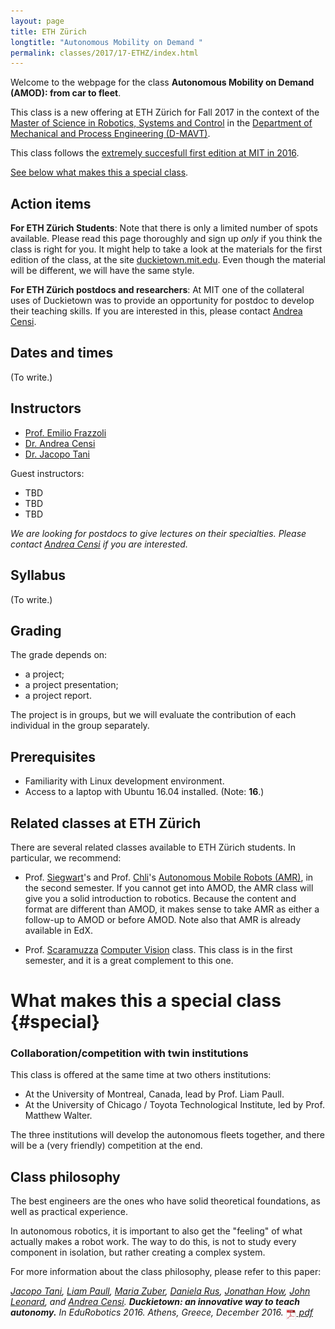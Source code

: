 ```yaml
---
layout: page
title: ETH Zürich
longtitle: "Autonomous Mobility on Demand "
permalink: classes/2017/17-ETHZ/index.html
---
```


Welcome to the webpage for the class **Autonomous Mobility on Demand (AMOD): from car to fleet**.

This class is a new offering at ETH Z&uuml;rich for Fall 2017
in the context of the [Master of Science in Robotics, Systems and Control][master] in the [Department of Mechanical and Process Engineering (D-MAVT)][mavt].

This class follows
the [extremely succesfull first edition at MIT in 2016](/classes/2016/16-MIT/index.html).

[master]: http://www.master-robotics.ethz.ch/
[mavt]: http://mavt.ethz.ch


[See below what makes this a special class](#special).

## Action items

**For ETH Z&uuml;rich Students**:
Note that there is only a limited number of spots available.
Please read this page thoroughly and sign up *only* if you think the class is right for you.
It might help to take a look at the materials for the
first edition of the class, at the site [duckietown.mit.edu](http://duckietown.mit.edu).
Even though the material will be different, we will have the same style.

<!--
Jacopo: this is the time if you want to do it.

Please also [fill in this questionnaire][questionnaire],
which helps us fine-tuning the class to your background. -->

**For ETH Z&uuml;rich postdocs and researchers**: At MIT one of the collateral
uses of Duckietown was to provide an opportunity for postdoc
to develop their teaching skills. If you are interested
in this, please contact [Andrea Censi][censi].

[questionnaire]: #



## Dates and times

(To write.)



## Instructors

<!-- Institute of Dynamic Systems and Control. -->

- [Prof. Emilio Frazzoli][frazzoli]
- [Dr. Andrea Censi][censi]
- [Dr. Jacopo Tani][tani]

[frazzoli]: http://www.idsc.ethz.ch/research-frazzoli.html
[censi]: https://censi.science/
[tani]: https://eapsweb.mit.edu/people/jtani

Guest instructors:

- TBD
- TBD
- TBD

*We are looking for postdocs to give lectures on their specialties. Please
contact [Andrea Censi][censi] if you are interested.*


## Syllabus

(To write.)


## Grading

The grade depends on:

* a project;
* a project presentation;
* a project report.

The project is in groups, but we will evaluate
the contribution of each individual in the group separately.


## Prerequisites

* Familiarity with Linux development environment.
* Access to a laptop with Ubuntu 16.04 installed. (Note: **16**.)


## Related classes at ETH Z&uuml;rich

There are several related classes available
to ETH Z&uuml;rich students.
In particular, we recommend:

- Prof. [Siegwart][siegwart]'s and Prof. [Chli][chli]'s [Autonomous Mobile Robots (AMR)][AMR], in the second semester.
If you cannot get into AMOD, the AMR class
will give you a solid introduction to robotics.
Because the content and format are different than AMOD,
it makes sense to take AMR as either a follow-up to AMOD
or before AMOD.  Note also that AMR is already available
in EdX.

- Prof. [Scaramuzza][scaramuzza] [Computer Vision][scaramuzza-class] class. This class is in the first semester, and it is a great complement to this one.

[siegwart]: http://www.asl.ethz.ch
[scaramuzza]: http://rpg.ifi.uzh.ch
[scaramuzza-class]: http://rpg.ifi.uzh.ch/teaching.html
[chli]: http://margaritachli.com
[AMR]: http://www.asl.ethz.ch/education/lectures/autonomous_mobile_robots/spring-2016.html


# What makes this a special class {#special}

### Collaboration/competition with twin institutions

This class is offered at the same time at two others institutions:

- At the University of Montreal, Canada, lead by Prof. Liam Paull.
- At the University of Chicago / Toyota Technological Institute, led by Prof. Matthew Walter.

The three institutions will develop the autonomous fleets together, and there will be
a (very friendly) competition at the end.


## Class philosophy

The best engineers are the ones who have solid theoretical foundations,
as well as practical experience.

In autonomous robotics, it is important to also get the "feeling" of
what actually makes a robot work. The way to do this, is not to study every component in isolation,
but rather creating a complex system.

For more information about the class philosophy, please
refer to this paper:

<cite class='pub-ref-desc' id='bib:tani16duckietown'>
    <a href='https://eapsweb.mit.edu/people/jtani'>Jacopo Tani</a>, <a href='http://people.csail.mit.edu/lpaull/'>Liam Paull</a>, <a href='https://eapsweb.mit.edu/people/zuber/'>Maria Zuber</a>, <a href='http://danielarus.csail.mit.edu/'>Daniela Rus</a>, <a href='http://www.mit.edu/~jhow/'>Jonathan How</a>, <a href='https://marinerobotics.mit.edu/'>John Leonard</a>, and
    <a href="https://censi.science">Andrea Censi</a>.
    <strong class="title">Duckietown: an innovative way to teach autonomy.</strong>
    <span class="booktitle">In <em>EduRobotics 2016</em>. Athens, Greece, December 2016.</span>
    <span class="links"><span class="pdf"><a href="http://people.csail.mit.edu/lpaull/publications/Tani_EDU_2016.pdf">
    <img style='border:0; margin-bottom:-6px; width:17px; height: 17px' src='/media/pdf.png'/> pdf</a></span></span>
</cite>

<!-- ### Broader impact beyond ETH Zurich

As a student at ETH Zurich, however you arrived here,
you have been lucky.

So, a great part of this

In particular, the only ones where there is an
practical robotics part

Everything produced by the class will be open source.

### A broader, broader impact

In all of this, the whimsical aspects ...



## Class format

On the first day, you will be given a box of parts. -->



<style>
[href="#"] {color: red; }
[href="#"]:after { content: " (broken link) ";
    color: red;}
</style>
